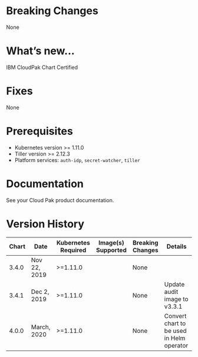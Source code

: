 # Breaking Changes
None

# What’s new...

IBM CloudPak Chart Certified

# Fixes
None

# Prerequisites
- Kubernetes version >= 1.11.0
- Tiller version >= 2.12.3
- Platform services:  `auth-idp`, `secret-watcher`, `tiller`

# Documentation
See your Cloud Pak product documentation.

# Version History

| Chart | Date | Kubernetes Required | Image(s) Supported | Breaking Changes | Details |
| ----- | ---- | ------------------- | ------------------ | ---------------- | ------- |
| 3.4.0 | Nov 22, 2019 | >=1.11.0 | | None |  |
| 3.4.1 | Dec 2, 2019 | >=1.11.0 | | None | Update audit image to v3.3.1 |
| 4.0.0 | March, 2020 | >=1.11.0 | | None | Convert chart to be used in Helm operator |